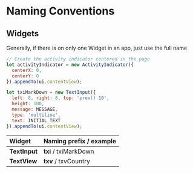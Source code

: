 # Naming Conventions

## Widgets

Generally, if there is on only one Widget in an app, just use the full name

```js
// Create the activity indicator centered in the page
let activityIndicator = new ActivityIndicator({
  centerX: 0,
  centerY: 0
}).appendTo(ui.contentView);
```

```js
let txiMarkDown = new TextInput({
  left: 8, right: 8, top: 'prev() 10',
  height: 100,
  message: MESSAGE,
  type: 'multiline',
  text: INITIAL_TEXT
}).appendTo(ui.contentView);
```

| Widget | Naming prefix / example |
| :--- | :--- |
| **TextInput** | **txi**  / txiMarkDown |
| **TextView** | **txv** / txvCountry |



